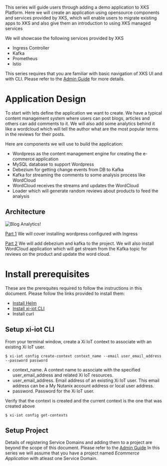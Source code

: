 This series will guide users through adding a demo application to XKS Platform. Here we will create an application using opensource components and services provided by XKS, which will enable users to migrate existing apps to XKS and also give them an introduction to using XKS managed services

We will showcase the following services provided by XKS
* Ingress Controller
* Kafka
* Prometheus
* Istio

This series requires that you are familiar with basic navigation of XKS UI and with CLI. Please refer to the [Admin Guide](https://portal.nutanix.com/page/documents/details/?targetId=Xi-IoT-Infra-Admin-Guide:Xi-IoT-Infra-Admin-Guide) for more details.

# Application Design
To start with lets define the application we want to create. We have a typical content management system where users can post blogs, articles and others can add comments to it. We will also add some analytics behind it like a wordcloud which will tell the author what are the most popular terms in the reviews for their posts. 

Here are components we will use to build the application:

* Wordpress as the content management engine for creating the e-commerce application
* MySQL database to support Wordpress
* Debezium for getting change events from DB to Kafka
* Kafka for streaming the comments to some analysis process like WordCloud
* WordCloud receives the streams and updates the WordCloud
* Loader which will generate random reviews about products to feed the analysis

## Architecture
![Blog Analytics!](blog-analytics.png "Blog Analytics")


[Part 1](Part1/README.md) We will cover installing wordpress configured with Ingress

[Part 2](Part2/README.md) We will add debezium and kafka to the project. We will also install WordCloud application which will get stream from the Kafka topic for reviews on the product and update the word cloud.

<!--
[Part 3](Part3/README.md) Here we will add Prometheus to monitor the application.

[Part 4](Part3/README.md) Finally we will add Istio to enable application telemetry.
-->

# Install prerequisites
These are the prerequites required to follow the instructions in this document. Please follow the links provided to install them:
* [Install Helm](https://helm.sh/docs/intro/install/)
* [Install xi-iot CLI](https://github.com/nutanix/xi-iot/tree/master/cli)
* Install curl

## Setup xi-iot CLI
From your terminal window, create a Xi IoT context to associate with an existing Xi IoT user.
```
$ xi-iot config create-context context_name --email user_email_address --password password
```

* context_name. A context name to associate with the specified user_email_address and related Xi IoT resources.
* user_email_address. Email address of an existing Xi IoT user. This email address can be a My Nutanix account address or local user address.
* password. Password for the Xi IoT user.

Verify that the context is created and the current context is the one that was created above
```
$ xi-iot config get-contexts
```

## Setup Project
Details of registering Service Domains and adding them to a project are beyond the scope of this document. Please refer to the [Admin Guide]()
In this series we will assume that you have a project named *Ecommerce Application* with atleast one Service Domain. 
